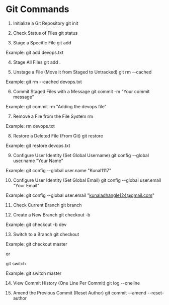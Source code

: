 # Git Commands
1. Initialize a Git Repository
git init

2. Check Status of Files
git status

3. Stage a Specific File
git add <filename>

Example: git add devops.txt

4. Stage All Files
git add .

5. Unstage a File (Move it from Staged to Untracked)
git rm --cached <filename>

Example: git rm --cached devops.txt

6. Commit Staged Files with a Message
git commit -m "Your commit message"

Example: git commit -m "Adding the devops file"

7. Remove a File from the File System
rm <filename>

Example: rm devops.txt

8. Restore a Deleted File (From Git)
git restore <filename>

Example: git restore devops.txt

9. Configure User Identity (Set Global Username)
git config --global user.name "Your Name"

Example: git config --global user.name "Kunal1117"

10. Configure User Identity (Set Global Email)
git config --global user.email "Your Email"

Example: git config --global user.email "kunaladhangle124@gmail.com"

11. Check Current Branch
git branch

12. Create a New Branch
git checkout -b <branchname>

Example: git checkout -b dev

13. Switch to a Branch
git checkout <branchname>

Example: git checkout master

or

git switch <branchname>

Example: git switch master

14. View Commit History (One Line Per Commit)
git log --oneline

15. Amend the Previous Commit (Reset Author)
git commit --amend --reset-author
